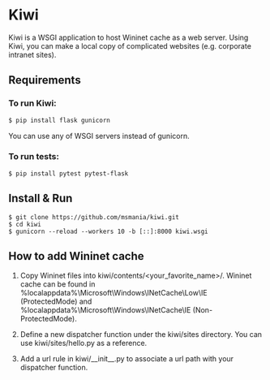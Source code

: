 # Kiwi

Kiwi is a WSGI application to host Wininet cache as a web server.  Using Kiwi, you can make a local copy of complicated websites (e.g. corporate intranet sites).

## Requirements

### To run Kiwi:

```bash
$ pip install flask gunicorn
```

You can use any of WSGI servers instead of gunicorn.

### To run tests:

```
$ pip install pytest pytest-flask
```

## Install & Run

```
$ git clone https://github.com/msmania/kiwi.git
$ cd kiwi
$ gunicorn --reload --workers 10 -b [::]:8000 kiwi.wsgi
```

## How to add Wininet cache

1. Copy Wininet files into kiwi/contents/<your_favorite_name>/.  Wininet cache can be found in %localappdata%\Microsoft\Windows\INetCache\Low\IE (ProtectedMode) and %localappdata%\Microsoft\Windows\INetCache\IE (Non-ProtectedMode).

2. Define a new dispatcher function under the kiwi/sites directory.  You can use kiwi/sites/hello.py as a reference.

3. Add a url rule in kiwi/\_\_init\_\_.py to associate a url path with your dispatcher function.
